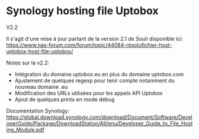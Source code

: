 # Synology hosting file Uptobox

V2.2

Il s'agit d'une mise à jour partant de la version 2.1 de Souli disponible ici:
https://www.nas-forum.com/forum/topic/44084-résolufichier-host-uptobox-host-file-uptobox/

Notes sur la v2.2:
- Intégration du domaine uptobox.eu en plus du domaine uptobox.com
- Ajustement de quelques regexp pour tenir compte notamment du nouveau domaine .eu
- Modification des URLs utilisées pour les appels API Uptobox
- Ajout de quelques prints en mode débug

Documentation Synology:
https://global.download.synology.com/download/Document/Software/DeveloperGuide/Package/DownloadStation/All/enu/Developer_Guide_to_File_Hosting_Module.pdf

